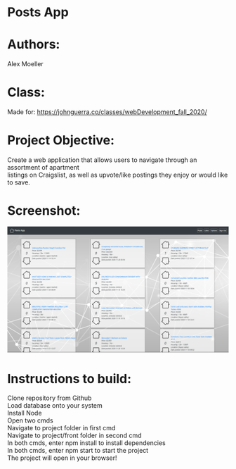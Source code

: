 # Posts App
# Authors: 
Alex Moeller
# Class:
Made for: https://johnguerra.co/classes/webDevelopment_fall_2020/
# Project Objective: 
Create a web application that allows users to navigate through an assortment of apartment\
listings on Craigslist, as well as upvote/like postings they enjoy or would like to save.
# Screenshot:
![screenshot](/front/public/images/screenshot.png)
# Instructions to build:
  Clone repository from Github\
  Load database onto your system\
  Install Node\
  Open two cmds\
  Navigate to project folder in first cmd\
  Navigate to project/front folder in second cmd\
  In both cmds, enter npm install to install dependencies\
  In both cmds, enter npm start to start the project\
  The project will open in your browser!
